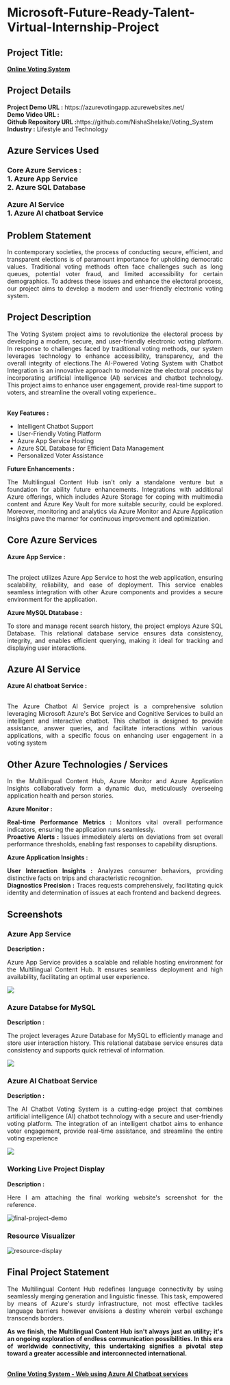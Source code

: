 <h1>Microsoft-Future-Ready-Talent-Virtual-Internship-Project</h1>
<h2>Project Title:</h2><b><a href="https://azurevotingapp.azurewebsites.net/"> Online Voting System</b></a>
<br>
<h2>Project Details</h2>
<b>Project Demo URL :</b> https://azurevotingapp.azurewebsites.net/<br>
<b>Demo Video URL :</b>  <br>
<b>Github Repository URL :</b>https://github.com/NishaShelake/Voting_System<br>
<b>Industry :</b> Lifestyle and Technology  <br>
<h2>Azure Services Used</h2>
<h3>
Core Azure Services : <br>
1. Azure App Service <br>
2. Azure SQL Database <br> <br>
Azure AI Service <br>
1. Azure AI chatboat Service
</h3>
<h2>Problem Statement</h2>
<p align="justify">In contemporary societies, the process of conducting secure, efficient, and transparent elections is of paramount importance for upholding democratic values. Traditional voting methods often face challenges such as long queues, potential voter fraud, and limited accessibility for certain demographics. To address these issues and enhance the electoral process, our project aims to develop a modern and user-friendly electronic voting system.</p>

<h2>Project Description</h2>
<p align="justify"> The Voting System project aims to revolutionize the electoral process by developing a modern, secure, and user-friendly electronic voting platform. In response to challenges faced by traditional voting methods, our system leverages technology to enhance accessibility, transparency, and the overall integrity of elections.The AI-Powered Voting System with Chatbot Integration is an innovative approach to modernize the electoral process by incorporating artificial intelligence (AI) services and chatbot technology. This project aims to enhance user engagement, provide real-time support to voters, and streamline the overall voting experience..</p><br>
<b>Key Features :</b>
<ul>
    <li>Intelligent Chatbot Support</li>
    <li>User-Friendly Voting Platform</li>
    <li>Azure App Service Hosting</li>
    <li>Azure SQL Database for Efficient Data Management</li>
    <li> Personalized Voter Assistance</li>
</ul>
<b>Future Enhancements :</b><br>
<p align="justify">The Multilingual Content Hub isn't only a standalone venture but a foundation for ability future enhancements. Integrations with additional Azure offerings, which includes Azure Storage for coping with multimedia content and Azure Key Vault for more suitable security, could be explored. Moreover, monitoring and analytics via Azure Monitor and Azure Application Insights pave the manner for continuous improvement and optimization.</p>
<h2>Core Azure Services</h2>
<b>Azure App Service :</b><br><p align="justify"><br>The project utilizes Azure App Service to host the web application, ensuring scalability, reliability, and ease of deployment. This service enables seamless integration with other Azure components and provides a secure environment for the application.</p>

<b>Azure MySQL Dtatabase :</b><br><p align="justify">To store and manage recent search history, the project employs Azure SQL Database. This relational database service ensures data consistency, integrity, and enables efficient querying, making it ideal for tracking and displaying user interactions.</p>
<h2>Azure AI Service</h2>
<b>Azure AI chatboat Service :</b><br><br><p align="justify">The Azure Chatbot AI Service project is a comprehensive solution leveraging Microsoft Azure's Bot Service and Cognitive Services to build an intelligent and interactive chatbot. This chatbot is designed to provide assistance, answer queries, and facilitate interactions within various applications, with a specific focus on enhancing user engagement in a voting system</p>
<h2>Other Azure Technologies / Services</h2>
<p align="justify">In the Multilingual Content Hub, Azure Monitor and Azure Application Insights collaboratively form a dynamic duo, meticulously overseeing application health and person stories.</p>

<b>Azure Monitor :</b><p align="justify"><b>Real-time Performance Metrics :</b> Monitors vital overall performance indicators, ensuring the application runs seamlessly.<br>
<b>Proactive Alerts :</b> Issues immediately alerts on deviations from set overall performance thresholds, enabling fast responses to capability disruptions.</p>
<b>Azure Application Insights :</b><p align="justify">
<b>User Interaction Insights :</b> Analyzes consumer behaviors, providing distinctive facts on trips and characteristic recognition.<br>
<b>Diagnostics Precision :</b> Traces requests comprehensively, facilitating quick identity and determination of issues at each frontend and backend degrees.

<h2>Screenshots</h2>
<h3>Azure App Service</h3>
<b>Description :</b><p align="justify">Azure App Service provides a scalable and reliable hosting environment for the Multilingual Content Hub. It ensures seamless deployment and high availability, facilitating an optimal user experience.</p>
<img src="./screenshots/Screenshot (6).png"></img><br>
<h3>Azure Databse for MySQL</h3>
<b>Description :</b><p align="justify"> The project leverages Azure Database for MySQL to efficiently manage and store user interaction history. This relational database service ensures data consistency and supports quick retrieval of information.</p>
<img src="./screenshots/Screenshot (2).png"></img><br>
<h3>Azure AI Chatboat Service</h3>
<b>Description :</b><p align="justify">The AI Chatbot Voting System is a cutting-edge project that combines artificial intelligence (AI) chatbot technology with a secure and user-friendly voting platform. The integration of an intelligent chatbot aims to enhance voter engagement, provide real-time assistance, and streamline the entire voting experience</p>
<img src="./screenshots/Screenshot (1).png"></img><br>
<h3>Working Live Project Display</h3>
<b>Description :</b><p align="justify">Here I am attaching the final working website's screenshot for the reference.</p>
<img src="./screenshots/Screenshot (4).png"alt="final-project-demo"></img>

<h3>Resource Visualizer</h3>
<img src="./screenshots/Screenshot (9).png" alt="resource-display"></img>

<h2>Final Project Statement</h2>
<p align="justify">
The Multilingual Content Hub redefines language connectivity by using seamlessly merging generation and linguistic finesse. This task, empowered by means of Azure's sturdy infrastructure, not most effective tackles language barriers however envisions a destiny wherein verbal exchange transcends borders.</p>
<p align="justify">
<b>As we finish, the Multilingual Content Hub isn't always just an utility; it's an ongoing exploration of endless communication possibilities. In this era of worldwide connectivity, this undertaking signifies a pivotal step toward a greater accessible and interconnected international.</b>
</p> <br>
</h2><b><a href="https://aiwebappazure.azurewebsites.net/">Online Voting System - Web  using Azure AI Chatboat services</b></a>
